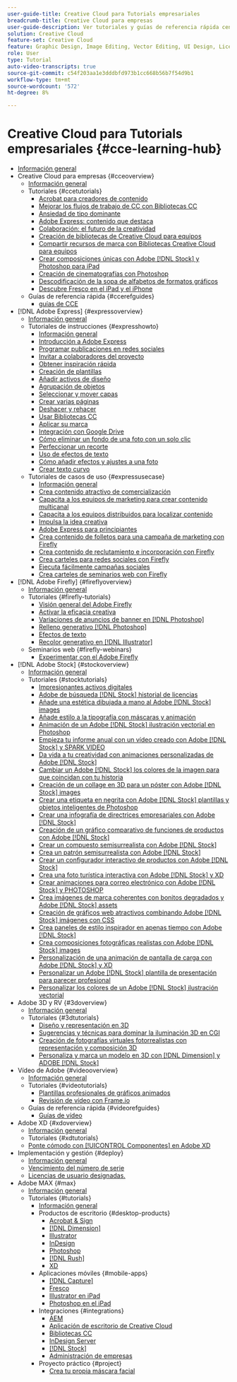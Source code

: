 ```yaml
---
user-guide-title: Creative Cloud para Tutorials empresariales
breadcrumb-title: Creative Cloud para empresas
user-guide-description: Ver tutoriales y guías de referencia rápida centrados en Creative Cloud para empresas
solution: Creative Cloud
feature-set: Creative Cloud
feature: Graphic Design, Image Editing, Vector Editing, UI Design, Licensable Assets, Gen AI, Video Editing, 3D
role: User
type: Tutorial
auto-video-transcripts: true
source-git-commit: c54f203aa1e3dddbfd973b1cc668b56b7f54d9b1
workflow-type: tm+mt
source-wordcount: '572'
ht-degree: 8%

---
```



# Creative Cloud para Tutorials empresariales {#cce-learning-hub}

+ [Información general](overview.md)
+ Creative Cloud para empresas {#cceoverview}
   + [Información general](cce/overview-cce.md)
   + Tutoriales {#ccetutorials}
      + [Acrobat para creadores de contenido](cce/acrobat-content-creators.md)
      + [Mejorar los flujos de trabajo de CC con Bibliotecas CC](cce/cc-workflows-cc-libraries.md)
      + [Ansiedad de tipo dominante](cce/taming-type-anxiety.md)
      + [Adobe Express: contenido que destaca](cce/adobe-express-content-that-stands-out.md)
      + [Colaboración: el futuro de la creatividad](cce/collaboration-the-future-of-creativity.md)
      + [Creación de bibliotecas de Creative Cloud para equipos](cce/ccteamlibraries.md)
      + [Compartir recursos de marca con Bibliotecas Creative Cloud para equipos](cce/sharecclibraries.md)
      + [Crear composiciones únicas con Adobe [!DNL Stock] y Photoshop para iPad](cce/compositepsipad.md)
      + [Creación de cinematografías con Photoshop](cce/cinemagraphps.md)
      + [Descodificación de la sopa de alfabetos de formatos gráficos](cce/alphabetsoup.md)
      + [Descubre Fresco en el iPad y el iPhone](cce/frescoworkshop.md)
   + Guías de referencia rápida {#ccerefguides}
      + [guías de CCE](quick-reference/overview-ref.md)
+ [!DNL Adobe Express] {#expressoverview}
   + [Información general](express/overview-express.md)
   + Tutoriales de instrucciones {#expresshowto}
      + [Información general](express/overview-express-how-to.md)
      + [Introducción a Adobe Express](express/get-started.md)
      + [Programar publicaciones en redes sociales](express/schedule.md)
      + [Invitar a colaboradores del proyecto](express/collaborate.md)
      + [Obtener inspiración rápida](express/get-inspiration.md)
      + [Creación de plantillas](express/create-templates.md)
      + [Añadir activos de diseño](express/add-design-assets.md)
      + [Agrupación de objetos](express/group-objects.md)
      + [Seleccionar y mover capas](express/layers.md)
      + [Crear varias páginas](express/multiple-pages.md)
      + [Deshacer y rehacer](express/undo-redo.md)
      + [Usar Bibliotecas CC](express/cc-libraries.md)
      + [Aplicar su marca](express/brand.md)
      + [Integración con Google Drive](express/google-drive.md)
      + [Cómo eliminar un fondo de una foto con un solo clic](express/remove-background.md)
      + [Perfeccionar un recorte](express/refine-cutout.md)
      + [Uso de efectos de texto](express/text-effects.md)
      + [Cómo añadir efectos y ajustes a una foto](express/image-effects.md)
      + [Crear texto curvo](express/create-curved-text.md)
   + Tutoriales de casos de uso {#expressusecase}
      + [Información general](express/overview-express-use-case-tutorials.md)
      + [Crea contenido atractivo de comercialización](express/compelling-merchandise.md)
      + [Capacita a los equipos de marketing para crear contenido multicanal](express/multi-channel-marketing-content.md)
      + [Capacita a los equipos distribuidos para localizar contenido](express/localized-marketing-content.md)
      + [Impulsa la idea creativa](express/jumpstart-ideation.md)
      + [Adobe Express para principiantes](express/adobe-express-beginners.md)
      + [Crea contenido de folletos para una campaña de marketing con Firefly](express/create-local-marketing.md)
      + [Crea contenido de reclutamiento e incorporación con Firefly](express/create-on-boarding.md)
      + [Crea carteles para redes sociales con Firefly](express/create-social-posters.md)
      + [Ejecuta fácilmente campañas sociales](express/create-blog-graphics.md)
      + [Crea carteles de seminarios web con Firefly](express/create-webinar-poster.md)
+ [!DNL Adobe Firefly] {#fireflyoverview}
   + [Información general](firefly/overview-firefly.md)
   + Tutoriales {#firefly-tutorials}
      + [Visión general del Adobe Firefly](firefly/overview-of-firefly.md)
      + [Activar la eficacia creativa](firefly/enable-creative-efficiency.md)
      + [Variaciones de anuncios de banner en [!DNL Photoshop]](firefly/web-banner-ad.md)
      + [Relleno generativo [!DNL Photoshop]](firefly/generative-fill.md)
      + [Efectos de texto](firefly/text-effects.md)
      + [Recolor generativo en [!DNL Illustrator]](firefly/generative-recolor.md)
   + Seminarios web {#firefly-webinars}
      + [Experimentar con el Adobe Firefly](firefly/webinar-experimenting.md)
+ [!DNL Adobe Stock] {#stockoverview}
   + [Información general](stock/overview-stock.md)
   + Tutoriales {#stocktutorials}
      + [Impresionantes activos digitales](stock/stunning-digital-assets.md)
      + [Adobe de búsqueda [!DNL Stock] historial de licencias](stock/searchstock.md)
      + [Añade una estética dibujada a mano al Adobe [!DNL Stock] images](stock/handdrawn.md)
      + [Añade estilo a la tipografía con máscaras y animación](stock/flairtypography.md)
      + [Animación de un Adobe [!DNL Stock] ilustración vectorial en Photoshop](stock/animatevector.md)
      + [Empieza tu informe anual con un vídeo creado con Adobe [!DNL Stock] y SPARK VIDEO](stock/annualreport.md)
      + [Da vida a tu creatividad con animaciones personalizadas de Adobe [!DNL Stock]](stock/customanimations.md)
      + [Cambiar un Adobe [!DNL Stock] los colores de la imagen para que coincidan con tu historia](stock/changecolors.md)
      + [Creación de un collage en 3D para un póster con Adobe [!DNL Stock] images](stock/collage.md)
      + [Crear una etiqueta en negrita con Adobe [!DNL Stock] plantillas y objetos inteligentes de Photoshop](stock/boldlabel.md)
      + [Crear una infografía de directrices empresariales con Adobe [!DNL Stock]](stock/infographic.md)
      + [Creación de un gráfico comparativo de funciones de productos con Adobe [!DNL Stock]](stock/featurecomparison.md)
      + [Crear un compuesto semisurrealista con Adobe [!DNL Stock]](stock/surrealcomposite.md)
      + [Crea un patrón semisurrealista con Adobe [!DNL Stock]](stock/surrealpattern.md)
      + [Crear un configurador interactivo de productos con Adobe [!DNL Stock]](stock/productconfigurator.md)
      + [Crea una foto turística interactiva con Adobe [!DNL Stock] y XD](stock/interactivetourismphoto.md)
      + [Crear animaciones para correo electrónico con Adobe [!DNL Stock] y PHOTOSHOP](stock/animationemail.md)
      + [Crea imágenes de marca coherentes con bonitos degradados y Adobe [!DNL Stock] assets](stock/brandgradients.md)
      + [Creación de gráficos web atractivos combinando Adobe [!DNL Stock] imágenes con CSS](stock/webgraphics.md)
      + [Crea paneles de estilo inspirador en apenas tiempo con Adobe [!DNL Stock]](stock/moodboard.md)
      + [Crea composiciones fotográficas realistas con Adobe [!DNL Stock] images](stock/realisticcomposite.md)
      + [Personalización de una animación de pantalla de carga con Adobe [!DNL Stock] y XD](stock/loadingscreen.md)
      + [Personalizar un Adobe [!DNL Stock] plantilla de presentación para parecer profesional](stock/presentationtemplate.md)
      + [Personalizar los colores de un Adobe [!DNL Stock] ilustración vectorial](stock/customizecolors.md)
+ Adobe 3D y RV {#3doverview}
   + [Información general](3di/overview-3di.md)
   + Tutoriales {#3dtutorials}
      + [Diseño y representación en 3D](3di/substance-3d-stager.md)
      + [Sugerencias y técnicas para dominar la iluminación 3D en CGI](3di/mastering3dlighting.md)
      + [Creación de fotografías virtuales fotorrealistas con representación y composición 3D](3di/photorealistic.md)
      + [Personaliza y marca un modelo en 3D con [!DNL Dimension] y ADOBE [!DNL Stock]](3di/3ddimensionstock.md)
+ Vídeo de Adobe {#videooverview}
   + [Información general](dva/overview-dva.md)
   + Tutoriales {#videotutorials}
      + [Plantillas profesionales de gráficos animados](dva/motion-graphics-templates.md)
      + [Revisión de vídeo con Frame.io](dva/video-review-frame-io.md)
   + Guías de referencia rápida {#videorefguides}
      + [Guías de vídeo](dva/overview-dva-ref.md)
+ Adobe XD {#xdoverview}
   + [Información general](xd/overview-xd.md)
   + Tutoriales {#xdtutorials}
   + [Ponte cómodo con [!UICONTROL Componentes] en Adobe XD](xd/components.md)
+ Implementación y gestión {#deploy}
   + [Información general](deploy/overview-deploy.md)
   + [Vencimiento del número de serie](deploy/cceserial.md)
   + [Licencias de usuario designadas.](deploy/nameduserlicensing.md)
+ Adobe MAX {#max}
   + [Información general](max/overview-max.md)
   + Tutoriales {#tutorials}
      + [Información general](max/maxtutorials.md)
      + Productos de escritorio {#desktop-products}
         + [Acrobat &amp; Sign](max/acrobat-sign.md)
         + [[!DNL Dimension]](max/dimension.md)
         + [Illustrator](max/illustrator.md)
         + [InDesign](max/indesign.md)
         + [Photoshop](max/photoshop.md)
         + [[!DNL Rush]](max/rush.md)
         + [XD](max/xd.md)
      + Aplicaciones móviles {#mobile-apps}
         + [[!DNL Capture]](max/capture.md)
         + [Fresco](max/fresco.md)
         + [Illustrator en iPad](max/illustratoripad.md)
         + [Photoshop en el iPad](max/photoshopipad.md)
      + Integraciones {#integrations}
         + [AEM](max/aem.md)
         + [Aplicación de escritorio de Creative Cloud](max/creativeclouddesktopapp.md)
         + [Bibliotecas CC](max/cclibraries.md)
         + [InDesign Server](max/indesignserver.md)
         + [[!DNL Stock]](max/stock.md)
         + [Administración de empresas](max/enterprise.md)
      + Proyecto práctico {#project}
         + [Crea tu propia máscara facial](max/handsonproject.md)